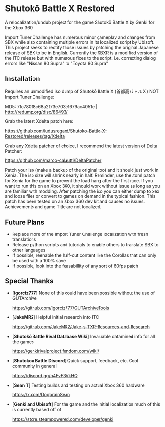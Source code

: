 # Shutokō Battle X Restored
A relocalization/undub project for the game Shutokō Battle X by Genki for the Xbox 360.

Import Tuner Challenge has numerous minor gameplay and changes from SBX while also containing  multiple errors in its localized
script by Ubisoft. This project seeks to rectify those issues by patching the original Japanese release of SBX to be in English.
Currently the SBXR is a modified version of the ITC release but with numerous fixes to the script.
i.e. correcting dialog errors like "Nissan 80 Supra" to "Toyota 80 Supra"

## Installation
Requires an unmodified iso dump of Shutokō Battle X (首都高バトルＸ) NOT Import Tuner Challenge:

MD5: 7fc78018c68a2f73e703e1679ac4051e | http://redump.org/disc/86493/

Grab the latest Xdelta patch here:

https://github.com/ludusregard/Shutoko-Battle-X-Restored/releases/tag/Xdelta

Grab any Xdelta patcher of choice, I recommend the latest version of Delta Patcher:

https://github.com/marco-calautti/DeltaPatcher

Patch your iso (make a backup of the original too) and it should just work in Xenia. The iso size will shrink nearly in half.
Reminder, use the .toml patch for Xenia for the game to prevent the load hang after the first race. If you want to run this on
an Xbox 360, it should work without issue as long as you are familiar with modding. After patching the iso you can either dump
to xex and loose files or convert to games on demand in the typical fashion. This patch has been tested on an Xbox 360 dev kit
and causes no issues. Achievements and game Title are not localized.

## Future Plans
- Replace more of the Import Tuner Challenge localization with fresh translations
- Release python scripts and tutorials to enable others to translate SBX to other languages
- If possible, reenable the half-cut content like the Corollas that can only be used with a 100% save
- If possible, look into the feasabillity of any sort of 60fps patch

## Special Thanks
- [**igorciz777**] None of this could have been possible without the use of GUTArchive

  https://github.com/igorciz777/GUTArchiveTools

  
- [**JakeMR2**] Helpful initial research into ITC

  https://github.com/JakeMR2/Jake-s-TXR-Resources-and-Research

  
- [**Shutokō Battle Rival Database Wiki**] Invaluable datamined info for all the games

  https://genkirivalproject.fandom.com/wiki/

  
- [**Shutokou Battle Discord**] Quick support, feedback, etc. Cool community in general

  https://discord.gg/n4FvF3VkHQ

  
- [**Sean T**] Testing builds and testing on actual Xbox 360 hardware

  https://x.com/DogbrainSean

- [**Genki and Ubisoft**] For the game and the initial localization much of this is currently based off of

  https://store.steampowered.com/developer/genki
